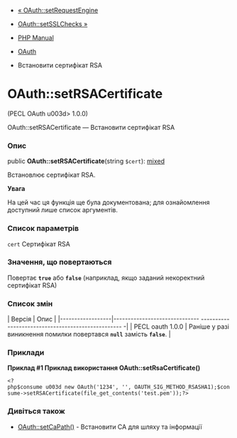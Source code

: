 - [« OAuth::setRequestEngine](oauth.setrequestengine.md)
- [OAuth::setSSLChecks »](oauth.setsslchecks.md)

- [PHP Manual](index.md)
- [OAuth](class.oauth.md)
- Встановити сертифікат RSA

# OAuth::setRSACertificate

(PECL OAuth u003d> 1.0.0)

OAuth::setRSACertificate — Встановити сертифікат RSA

### Опис

public **OAuth::setRSACertificate**(string `$cert`):
[mixed](language.types.declarations.md#language.types.declarations.mixed)

Встановлює сертифікат RSA.

**Увага**

На цей час ця функція ще була документована; для
ознайомлення доступний лише список аргументів.

### Список параметрів

`cert`
Сертифікат RSA

### Значення, що повертаються

Повертає **`true`** або **`false`** (наприклад, якщо заданий некоректний
сертифікат RSA)

### Список змін

| Версія | Опис |
|------------------|------------------------------ -------------------------------------------------- -|
| PECL oauth 1.0.0 | Раніше у разі виникнення помилки повертався **`null`** замість **`false`**. |

### Приклади

**Приклад #1 Приклад використання **OAuth::setRsaCertificate()****

` <?php$consume u003d new OAuth('1234', '', OAUTH_SIG_METHOD_RSASHA1);$consume->setRSACertificate(file_get_contents('test.pem'));?> `

### Дивіться також

- [OAuth::setCaPath()](oauth.setcapath.md) - Встановити CA для шляху
та інформації
